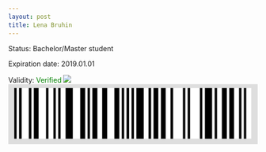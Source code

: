 ```yaml
---
layout: post
title: Lena Bruhin
---
```


Status: Bachelor/Master student

Expiration date: 2019.01.01

Validity: <font color="green"> Verified</font> 
![](/members/img/Lena_Bruhin.png)
![](/members/img/bar.png)
